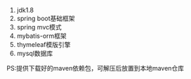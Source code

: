 1. jdk1.8
2. spring boot基础框架
3. spring mvc模式
4. mybatis-orm框架
5. thymeleaf模版引擎
6. mysql数据库

PS:提供下载好的maven依赖包，可解压后放置到本地maven仓库